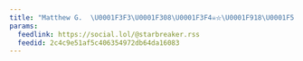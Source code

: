 ```yaml
---
title: "Matthew G.  \U0001F3F3️‍\U0001F308\U0001F3F4‍☠️⛦\U0001F918\U0001F51E"
params:
  feedlink: https://social.lol/@starbreaker.rss
  feedid: 2c4c9e51af5c406354972db64da16083
---
```

